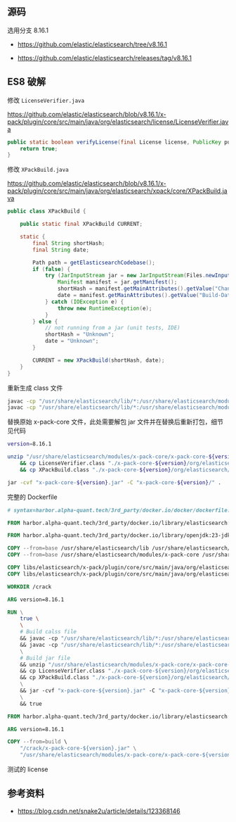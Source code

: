 ## 源码

选用分支 8.16.1

- <https://github.com/elastic/elasticsearch/tree/v8.16.1>

- <https://github.com/elastic/elasticsearch/releases/tag/v8.16.1>

## ES8 破解

修改 `LicenseVerifier.java`

<https://github.com/elastic/elasticsearch/blob/v8.16.1/x-pack/plugin/core/src/main/java/org/elasticsearch/license/LicenseVerifier.java>

```java
public static boolean verifyLicense(final License license, PublicKey publicKey) {
    return true;
}
```

修改 `XPackBuild.java`

<https://github.com/elastic/elasticsearch/blob/v8.16.1/x-pack/plugin/core/src/main/java/org/elasticsearch/xpack/core/XPackBuild.java>

```java
public class XPackBuild {

    public static final XPackBuild CURRENT;

    static {
        final String shortHash;
        final String date;

        Path path = getElasticsearchCodebase();
        if (false) {
            try (JarInputStream jar = new JarInputStream(Files.newInputStream(path))) {
                Manifest manifest = jar.getManifest();
                shortHash = manifest.getMainAttributes().getValue("Change");
                date = manifest.getMainAttributes().getValue("Build-Date");
            } catch (IOException e) {
                throw new RuntimeException(e);
            }
        } else {
            // not running from a jar (unit tests, IDE)
            shortHash = "Unknown";
            date = "Unknown";
        }

        CURRENT = new XPackBuild(shortHash, date);
    }
}
```

重新生成 class 文件

```bash
javac -cp "/usr/share/elasticsearch/lib/*:/usr/share/elasticsearch/modules/x-pack-core/*" LicenseVerifier.java
javac -cp "/usr/share/elasticsearch/lib/*:/usr/share/elasticsearch/modules/x-pack-core/*" XPackBuild.java
```

替换原始 x-pack-core 文件，此处需要解包 jar 文件并在替换后重新打包，细节见代码

```bash
version=8.16.1

unzip "/usr/share/elasticsearch/modules/x-pack-core/x-pack-core-${version}.jar" -d "./x-pack-core-${version}" \
    && cp LicenseVerifier.class "./x-pack-core-${version}/org/elasticsearch/license/" \
    && cp XPackBuild.class "./x-pack-core-${version}/org/elasticsearch/xpack/core/" 

jar -cvf "x-pack-core-${version}.jar" -C "x-pack-core-${version}/" .
```

完整的 Dockerfile

```dockerfile
# syntax=harbor.alpha-quant.tech/3rd_party/docker.io/docker/dockerfile:1.5.2

FROM harbor.alpha-quant.tech/3rd_party/docker.io/library/elasticsearch:8.16.1 as base

FROM harbor.alpha-quant.tech/3rd_party/docker.io/library/openjdk:23-jdk-bookworm as build

COPY --from=base /usr/share/elasticsearch/lib /usr/share/elasticsearch/lib
COPY --from=base /usr/share/elasticsearch/modules/x-pack-core /usr/share/elasticsearch/modules/x-pack-core

COPY libs/elasticsearch/x-pack/plugin/core/src/main/java/org/elasticsearch/license/LicenseVerifier.java /crack/LicenseVerifier.java
COPY libs/elasticsearch/x-pack/plugin/core/src/main/java/org/elasticsearch/xpack/core/XPackBuild.java /crack/XPackBuild.java

WORKDIR /crack

ARG version=8.16.1

RUN \
    true \
    \
    # Build calss file
    && javac -cp "/usr/share/elasticsearch/lib/*:/usr/share/elasticsearch/modules/x-pack-core/*" LicenseVerifier.java \
    && javac -cp "/usr/share/elasticsearch/lib/*:/usr/share/elasticsearch/modules/x-pack-core/*" XPackBuild.java \
    \
    # Build jar file
    && unzip "/usr/share/elasticsearch/modules/x-pack-core/x-pack-core-${version}.jar" -d "./x-pack-core-${version}" \
    && cp LicenseVerifier.class "./x-pack-core-${version}/org/elasticsearch/license/" \
    && cp XPackBuild.class "./x-pack-core-${version}/org/elasticsearch/xpack/core/" \
    \
    && jar -cvf "x-pack-core-${version}.jar" -C "x-pack-core-${version}/" . \
    \
    && true

FROM harbor.alpha-quant.tech/3rd_party/docker.io/library/elasticsearch:8.16.1

ARG version=8.16.1

COPY --from=build \
    "/crack/x-pack-core-${version}.jar" \
    "/usr/share/elasticsearch/modules/x-pack-core/x-pack-core-${version}.jar"

```

测试的 license

## 参考资料

- <https://blog.csdn.net/snake2u/article/details/123368146>